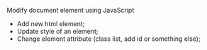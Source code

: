 Modify document element using JavaScript
  - Add new html element;
  - Update style of an element;
  - Change element attribute (class list, add id or something else);
